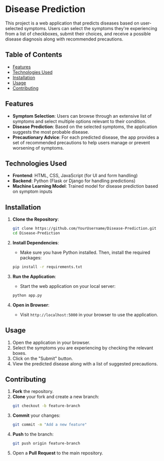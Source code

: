 
# Disease Prediction

This project is a web application that predicts diseases based on user-selected symptoms. Users can select the symptoms they're experiencing from a list of checkboxes, submit their choices, and receive a possible disease diagnosis along with recommended precautions.

## Table of Contents
- [Features](#features)
- [Technologies Used](#technologies-used)
- [Installation](#installation)
- [Usage](#usage)
- [Contributing](#contributing)

## Features
- **Symptom Selection**: Users can browse through an extensive list of symptoms and select multiple options relevant to their condition.
- **Disease Prediction**: Based on the selected symptoms, the application suggests the most probable disease.
- **Precautionary Advice**: For each predicted disease, the app provides a set of recommended precautions to help users manage or prevent worsening of symptoms.

## Technologies Used
- **Frontend**: HTML, CSS, JavaScript (for UI and form handling)
- **Backend**: Python (Flask or Django for handling predictions)
- **Machine Learning Model**: Trained model for disease prediction based on symptom inputs

## Installation

1. **Clone the Repository**:
   ```bash
   git clone https://github.com/YourUsername/Disease-Prediction.git
   cd Disease-Prediction
   ```

2. **Install Dependencies**:
   - Make sure you have Python installed. Then, install the required packages:
   ```bash
   pip install -r requirements.txt
   ```

3. **Run the Application**:
   - Start the web application on your local server:
   ```bash
   python app.py
   ```

4. **Open in Browser**:
   - Visit `http://localhost:5000` in your browser to use the application.

## Usage
1. Open the application in your browser.
2. Select the symptoms you are experiencing by checking the relevant boxes.
3. Click on the "Submit" button.
4. View the predicted disease along with a list of suggested precautions.


## Contributing
1. **Fork** the repository.
2. **Clone** your fork and create a new branch:
   ```bash
   git checkout -b feature-branch
   ```
3. **Commit** your changes:
   ```bash
   git commit -m "Add a new feature"
   ```
4. **Push** to the branch:
   ```bash
   git push origin feature-branch
   ```
5. Open a **Pull Request** to the main repository.
